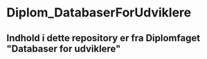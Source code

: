 # Diplom_DatabaserForUdviklere

## Indhold i dette repository er fra Diplomfaget "Databaser for udviklere"
